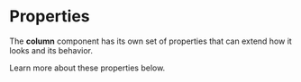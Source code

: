 # Properties

The **column** component has its own set of properties that can extend how it looks and its behavior. 

Learn more about these properties below.